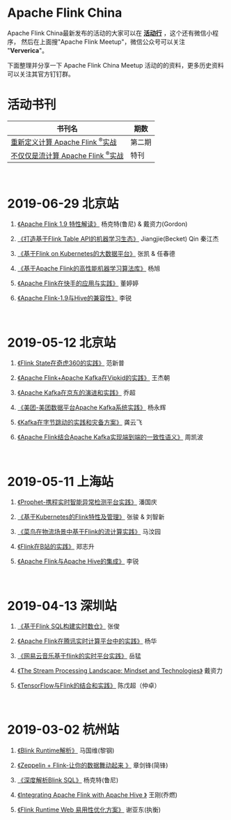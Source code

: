 Apache Flink China 
======

Apache Flink China最新发布的活动的大家可以在 **[活动行](https://www.huodongxing.com)** ，这个还有微信小程序， 然后在上面搜"Apache Flink Meetup"，微信公众号可以关注 "**Ververica**"。

下面整理并分享一下 Apache Flink China Meetup 活动的的资料，更多历史资料可以关注其官方钉钉群。

# 活动书刊
书刊名 | 期数
---- | ----
[重新定义计算 Apache Flink <sup>®</sup>实战](https://pan.baidu.com/s/1gOS5bqLc1u0QpRhnhQeOrg) | 第二期
[不仅仅是流计算 Apache Flink <sup>®</sup>实战](https://pan.baidu.com/s/1McAJy9hx9CkLkQ1Akx2Q0g) | 特刊

<br/>

# 2019-06-29 北京站
1. [《Apache Flink 1.9 特性解读》](https://u8b6.cn/ylp)  杨克特(鲁尼) & 戴资力(Gordon)

2. [《打造基于Flink Table API的机器学习生态》](https://u8b3.cn/uSRrT) Jiangjie(Becket) Qin 秦江杰

3. [《基于Flink on Kubernetes的大数据平台》](https://ui33.cn/ylw) 张凯 & 任春德

4. [《基于Apache Flink的高性能机器学习算法库》](https://u8b6.cn/yle) 杨旭

5. [《Apache Flink在快手的应用与实践》](https://u8b6.cn/ylr) 董婷婷

6. [《Apache Flink-1.9与Hive的兼容性》](https://ru33.cn/ylt) 李锐

<br/>

# 2019-05-12 北京站
1. [《Flink State在奇虎360的实践》](https://pan.baidu.com/s/17Ihhuf7NBeqKt5y1KLdrBg)  范新普

2. [《Apache Flink+Apache Kafka在Vipkid的实践》](https://pan.baidu.com/s/1YOzF3VT4UkBoIyfpw37_bA) 王杰朝

3. [《Apache Kafka在京东的演进和实践》](https://pan.baidu.com/s/1yi6IWeNbKhmY40ZTAtaASw) 乔超

4. [《美团-美团数据平台Apache Kafka系统实践》](https://pan.baidu.com/s/1xyR6Cs3SBZiDa2BEtPtSnA)  杨永辉

5. [《Kafka在字节跳动的实践和灾备方案》](https://pan.baidu.com/s/1wkL_fVx0NPk12sQKKnSBFQ)  龚云飞

6. [《Apache Flink结合Apache Kafka实现端到端的一致性语义》](https://pan.baidu.com/s/1HylBZckaPUXRaqlDiQQ8Hg)  周凯波


<br/>

# 2019-05-11 上海站
1. [《Prophet-携程实时智能异常检测平台实践》](https://pan.baidu.com/s/1OLxFe1tJoF1UnwZj-SY3uQ)  潘国庆

2. [《基于Kubernetes的Flink特性及管理》](https://pan.baidu.com/s/18WtZun6iIM6_Fj1kw7X5DQ)  张骏 & 刘智新

3. [《菜鸟在物流场景中基于Flink的流计算实践》](https://pan.baidu.com/s/147sJq5w8Gh1McCidsiN5Ig)  马汶园

4. [《Flink在B站的实践》](https://pan.baidu.com/s/167IWmqIjx23wFoU6OaOnxA)   郑志升

5. [《Apache Flink与Apache Hive的集成》](https://pan.baidu.com/s/1ivVYzKYUI3E8vYdMZYnkCQ)   李锐


<br/>

# 2019-04-13 深圳站
1. [《基于Flink SQL构建实时数仓》](https://pan.baidu.com/s/1Lqj8Qj0zA2wTRqP43Eix9A)   张俊

2. [《Apache Flink在腾讯实时计算平台中的实践》](https://pan.baidu.com/s/1QIEBhB6kSqXV6WUZ07Q1tA)  杨华

3. [《网易云音乐基于flink的实时平台实践》](https://pan.baidu.com/s/1TjpgXzOQE5sh-gkc8I3Nog)  岳猛

4. [《The Stream Processing Landscape: Mindset and Technologies》](https://pan.baidu.com/s/1Uj_7blOMVgCUTZox_fNQUg)   戴资力
 
5. [《TensorFlow与Flink的结合和实践》](https://pan.baidu.com/s/1dKuaAUYPuRnZH-45WVhowQ)   陈戊超（仲卓）


<br/>

# 2019-03-02 杭州站
1. [《Blink Runtime解析》](https://pan.baidu.com/s/1vuXYafA_LJ4bzMZXvFptLg)  马国维(黎钢)

2. [《Zeppelin + Flink-让你的数据舞动起来 》](https://pan.baidu.com/s/1Smy-ax6-6SrTTEbKYEHsew)  章剑锋(简锋)

3. [《深度解析Blink SQL》](https://pan.baidu.com/s/1jvEjJKaTz7de9csdMTefUg)  杨克特(鲁尼)

4. [《Integrating Apache Flink with Apache Hive 》](https://pan.baidu.com/s/1UCE-MJUCSiok6D4mP309nQ)   王刚(乔燃)

5. [《Flink Runtime Web 易用性优化方案》](https://pan.baidu.com/s/1nUowwHsIabwCdUnETDzQqw)  谢亚东(执衡)





